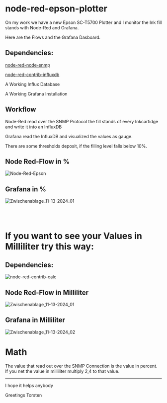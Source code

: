 # node-red-epson-plotter

On my work we have a new Epson SC-T5700 Plotter and I monitor the Ink fill stands with
Node-Red and Grafana.

Here are the Flows and the Grafana Dasboard.

## Dependencies:

[node-red-node-snmp](https://flows.nodered.org/node/node-red-node-snmp)

[node-red-contrib-influxdb](https://flows.nodered.org/node/node-red-contrib-influxdb)

A Working Influx Database

A Working Grafana Installation

## Workflow

Node-Red read over the SNMP Protocol the fill stands of every Inkcartidge and write it into an InfluxDB

Grafana read the InfluxDB and visualized the values as gauge. 

There are some thresholds deposit, if the filling level falls below 10%.


## Node Red-Flow in %

![Node-Red-Epson](https://github.com/user-attachments/assets/a5f746a0-a818-4cb1-9c09-b6b5404535aa)

## Grafana in %
![Zwischenablage_11-13-2024_01](https://github.com/user-attachments/assets/a5ae9fdc-a14a-4b61-a3c7-debc4fe15ffd)

<br>
<br>

# If you want to see your Values in Milliliter try this way:

## Dependencies:

![node-red-contrib-calc](https://flows.nodered.org/node/node-red-contrib-calc)

## Node Red-Flow in Milliliter

![Zwischenablage_11-13-2024_01](https://github.com/user-attachments/assets/43b716f7-ed5e-4270-8b29-d08e52d33dda)

## Grafana in Milliliter

![Zwischenablage_11-13-2024_02](https://github.com/user-attachments/assets/53aa3cdc-b20c-4762-9a34-00a5f1da63e2)

# Math

The value that read out over the SNMP Connection is the value in percent.<br>
If you net the value in milliliter multiply 2,4 to that value.


-------------------------------------------

I hope it helps anybody

Greetings Torsten





